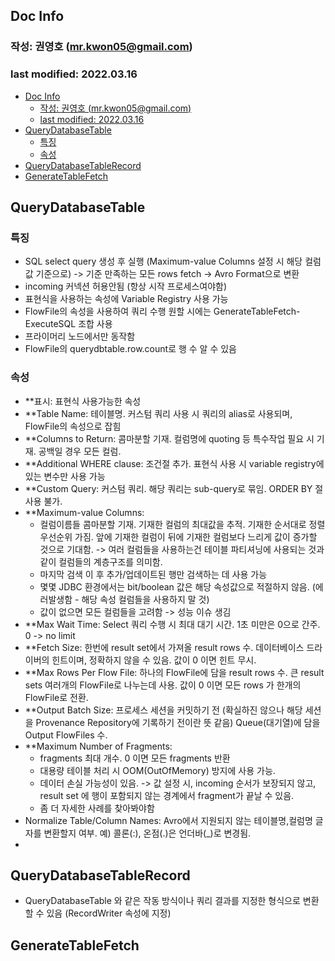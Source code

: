 ## Doc Info
### 작성: 권영호 (mr.kwon05@gmail.com)
### last modified: 2022.03.16

- [Doc Info](#doc-info)
  - [작성: 권영호 (mr.kwon05@gmail.com)](#작성-권영호-mrkwon05gmailcom)
  - [last modified: 2022.03.16](#last-modified-20220316)
- [QueryDatabaseTable](#querydatabasetable)
  - [특징](#특징)
  - [속성](#속성)
- [QueryDatabaseTableRecord](#querydatabasetablerecord)
- [GenerateTableFetch](#generatetablefetch)

## QueryDatabaseTable
### 특징
  - SQL select query 생성 후 실행 (Maximum-value Columns 설정 시 해당 컬럼값 기준으로) -> 기준 만족하는 모든 rows fetch -> Avro Format으로 변환
  - incoming 커넥션 허용안됨 (항상 시작 프로세스여야함)
  - 표현식을 사용하는 속성에 Variable Registry 사용 가능
  - FlowFile의 속성을 사용하여 쿼리 수행 원할 시에는 GenerateTableFetch-ExecuteSQL 조합 사용
  - 프라이머리 노드에서만 동작함
  - FlowFile의 querydbtable.row.count로 행 수 알 수 있음
### 속성
  - **표시: 표현식 사용가능한 속성
  - **Table Name: 테이블명. 커스텀 쿼리 사용 시 쿼리의 alias로 사용되며, FlowFile의 속성으로 잡힘 
  - **Columns to Return: 콤마분할 기재. 컬럼명에 quoting 등 특수작업 필요 시 기재. 공백일 경우 모든 컬럼.
  - **Additional WHERE clause: 조건절 추가. 표현식 사용 시 variable registry에 있는 변수만 사용 가능
  - **Custom Query: 커스텀 쿼리. 해당 쿼리는 sub-query로 묶임. ORDER BY 절 사용 불가.
  - **Maximum-value Columns: 
    - 컬럼이름들 콤마분할 기재. 기재한 컬럼의 최대값을 추적. 기재한 순서대로 정렬 우선순위 가짐. 앞에 기재한 컬럼이 뒤에 기재한 컬럼보다 느리게 값이 증가할 것으로 기대함. -> 여러 컬럼들을 사용하는건 테이블 파티셔닝에 사용되는 것과 같이 컬럼들의 계층구조를 의미함.
    - 마지막 검색 이 후 추가/업데이트된 행만 검색하는 데 사용 가능
    - 몇몇 JDBC 환경에서는 bit/boolean 값은 해당 속성값으로 적절하지 않음. (에러발생함 - 해당 속성 컬럼들을 사용하지 말 것)
    - 값이 없으면 모든 컬럼들을 고려함 -> 성능 이슈 생김
  - **Max Wait Time: Select 쿼리 수행 시 최대 대기 시간. 1초 미만은 0으로 간주. 0 -> no limit
  - **Fetch Size: 한번에 result set에서 가져올 result rows 수. 데이터베이스 드라이버의 힌트이며, 정확하지 않을 수 있음. 값이 0 이면 힌트 무시.
  - **Max Rows Per Flow File: 하나의 FlowFile에 담을 result rows 수. 큰 result sets 여러개의 FlowFile로 나누는데 사용. 값이 0 이면 모든 rows 가 한개의 FlowFile로 전환.
  - **Output Batch Size: 프로세스 세션을 커밋하기 전 (확실하진 않으나 해당 세션을 Provenance Repository에 기록하기 전이란 뜻 같음) Queue(대기열)에 담을 Output FlowFiles 수. 
  - **Maximum Number of Fragments: 
    - fragments 최대 개수. 0 이면 모든 fragments 반환
    - 대용량 테이블 처리 시 OOM(OutOfMemory) 방지에 사용 가능.
    - 데이터 손실 가능성이 있음. -> 값 설정 시, incoming 순서가 보장되지 않고, result set 에 행이 포함되지 않는 경계에서 fragment가 끝날 수 있음.
    - 좀 더 자세한 사례를 찾아봐야함
  - Normalize Table/Column Names: Avro에서 지원되지 않는 테이블명,컬럼명 글자를 변환할지 여부. 예) 콜론(:), 온점(.)은 언더바(_)로 변경됨.
  - 
## QueryDatabaseTableRecord
- QueryDatabaseTable 와 같은 작동 방식이나 쿼리 결과를 지정한 형식으로 변환할 수 있음 (RecordWriter 속성에 지정)


## GenerateTableFetch